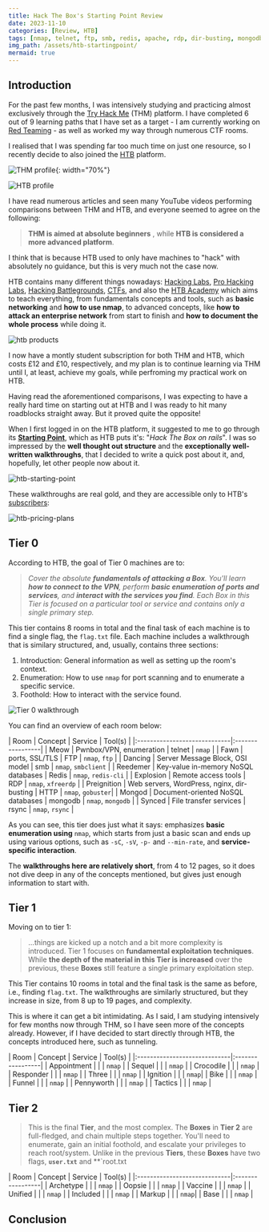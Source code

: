 ```yaml
---
title: Hack The Box's Starting Point Review 
date: 2023-11-10
categories: [Review, HTB]
tags: [nmap, telnet, ftp, smb, redis, apache, rdp, dir-busting, mongodb, rsync]
img_path: /assets/htb-startingpoint/
mermaid: true
---
```


## Introduction

For the past few months, I was intensively studying and practicing almost exclusively through the [Try Hack Me](https://tryhackme.com) (THM) platform. I have completed 6 out of 9 learning paths that I have set as a target - I am currently working on [Red Teaming](https://tryhackme.com/paths) - as well as worked my way through numerous CTF rooms. 

I realised that I was spending far too much time on just one resource, so I recently decide to also joined the [HTB](https://app.hackthebox.com/home) platform. 

![THM profile](thm-profile.png){: width="70%"}

![HTB profile](htb-profile.png)

I have read numerous articles and seen many YouTube videos performing comparisons between THM and HTB, and everyone seemed to agree on the following: 

> **THM is aimed at absolute beginners** , while **HTB is considered a more advanced platform**. 

I think that is because HTB used to only have machines to "hack" with absolutely no guidance, but this is very much not the case now. 

HTB contains many different things nowadays: [Hacking Labs](https://www.hackthebox.com/hacker/hacking-labs), [Pro Hacking Labs](https://www.hackthebox.com/hacker/pro-labs), [Hacking Battlegrounds](https://www.hackthebox.com/hacker/hacking-battlegrounds), [CTFs](https://www.hackthebox.com/hacker/ctf), and also the [HTB Academy](https://academy.hackthebox.com/) which aims to teach everything, from fundamentals concepts and tools, such as **basic networking** and **how to use nmap**, to advanced concepts, like **how to attack an enterprise network** from start to finish and **how to document the whole process** while doing it.

![htb products](htb-products.png)

I now have a montly student subscription for both THM and HTB, which costs £12 and £10, respectively, and my plan is to continue learning via THM until I, at least, achieve my goals, while perfroming my practical work on HTB. 

Having read the aforementioned comparisons, I was expecting to have a really hard time on starting out at HTB and I was ready to hit many roadblocks straight away. But it proved quite the opposite!

When I first logged in on the HTB platform, it suggested to me to go through its [**Starting Point**](https://app.hackthebox.com/starting-point), which as HTB puts it's: "*Hack The Box on rails*". I was so impressed by the **well thought out structure** and the **exceptionally well-written walkthroughs**, that I decided to write a quick post about it, and, hopefully, let other people now about it.

![htb-starting-point](htb-starting-point.jpg)

These walkthroughs are real gold, and they are accessible only to HTB's [subscribers](https://www.hackthebox.com/hacker/pricing#compare-plans-table):

![htb-pricing-plans](htb-pricing-plans.jpg)

## Tier 0

According to HTB, the goal of Tier 0 machines are to:

> *Cover the absolute **fundamentals of attacking a Box**. You'll learn **how to connect to the VPN**, perform **basic enumeration of ports and services**, and **interact with the services you find**. Each Box in this Tier is focused on a particular tool or service and contains only a single primary step.*

This tier contains 8 rooms in total and the final task of each machine is to find a single flag, the `flag.txt` file. Each machine includes a walkthrough that is similary structured, and, usually, contains three sections:
1. Introduction: General information as well as setting up the room's context.
2. Enumeration: How to use `nmap` for port scanning and to enumerate a specific service.
3. Foothold: How to interact with the service found.

![Tier 0 walkthrough](tier0-walkthrough.jpg)

You can find an overview of each room below:

| Room | Concept | Service | Tool(s) |
|:-----------------------------|:-----------------|
| Meow | Pwnbox/VPN, enumeration | telnet | `nmap` | 
| Fawn | ports, SSL/TLS | FTP | `nmap`, `ftp` |
| Dancing | Server Message Block, OSI model | smb | `nmap`, `smbclient` |
| Reedemer | Key-value in-memory NoSQL databases | Redis | `nmap`, `redis-cli` |
| Explosion | Remote access tools | RDP |  `nmap`, `xfreerdp` |
| Preignition | Web servers, WordPress, nginx, dir-busting | HTTP |  `nmap`, `gobuster`|
| Mongod | Document-oriented NoSQL databases | mongodb |  `nmap`, `mongodb` |
| Synced | File transfer services | rsync |  `nmap`, `rsync` |

As you can see, this tier does just what it says: emphasizes **basic enumeration using** `nmap`, which starts from just a basic scan and ends up using various options, such as `-sC`, `-sV`, `-p-` and `--min-rate`, and **service-specific interaction**. 

The **walkthroughs here are relatively short**, from 4 to 12 pages, so it does not dive deep in any of the concepts mentioned, but gives just enough information to start with.

## Tier 1

Moving on to tier 1:

> ...things are kicked up a notch and a bit more complexity is introduced. Tier 1 focuses on **fundamental exploitation techniques**. While **the depth of the material in this **Tier** is increased** over the previous, these **Boxes** still feature a single primary exploitation step.

<!-- need to finish to have full picture -->
<!-- add image when completed -->
This Tier contains 10 rooms in total and the final task is the same as before, i.e., finding `flag.txt`. The walkthroughs are similarly structured, but they increase in size, from 8 up to 19 pages, and complexity. 

This is where it can get a bit intimidating. As I said, I am studying intensively for few months now through THM, so I have seen more of the concepts already. However, if I have decided to start directly through HTB, the concepts introduced here, such as tunneling. 

| Room | Concept | Service | Tool(s) |
|:-----------------------------|:-----------------|
| Appointment |  |  | `nmap` | 
| Sequel |  |  | `nmap` |
| Crocodile |   |  | `nmap` |
| Responder |  |  | `nmap` |
| Three |  |  |  `nmap` |
| Ignition |  |  |  `nmap`|
| Bike |  |  |  `nmap` |
| Funnel |  |  |  `nmap` |
| Pennyworth |  |  |  `nmap` |
| Tactics |  |  |  `nmap` |

## Tier 2

> This is the final **Tier**, and the most complex. The **Boxes** in **Tier 2** are full-fledged, and chain multiple steps together. You'll need to enumerate, gain an initial foothold, and escalate your privileges to reach root/system. Unlike in the previous **Tiers**, these **Boxes** have two flags, **`user.txt`** and **`root.txt

| Room | Concept | Service | Tool(s) |
|:-----------------------------|:-----------------|
| Archetype |  |  | `nmap` | 
| Oopsie |  |  | `nmap` |
| Vaccine |   |  | `nmap` |
| Unified |  |  | `nmap` |
| Included |  |  |  `nmap` |
| Markup |  |  |  `nmap`|
| Base |  |  |  `nmap` |


## Conclusion